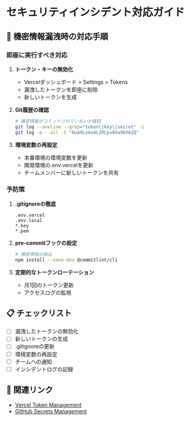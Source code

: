 # セキュリティインシデント対応ガイド

## 🚨 機密情報漏洩時の対応手順

### 即座に実行すべき対応

1. **トークン・キーの無効化**
   - Vercelダッシュボード > Settings > Tokens
   - 漏洩したトークンを即座に削除
   - 新しいトークンを生成

2. **Git履歴の確認**

   ```bash
   # 機密情報がコミットされていないか確認
   git log --oneline --grep="token\|key\|secret" -i
   git log -p --all -S "NuA9LvmzALZRCpv0Oa9bhAZQ"
   ```

3. **環境変数の再設定**
   - 本番環境の環境変数を更新
   - 開発環境の.env.vercelを更新
   - チームメンバーに新しいトークンを共有

### 予防策

1. **.gitignoreの徹底**

   ```
   .env.vercel
   .env.local
   *.key
   *.pem
   ```

2. **pre-commitフックの設定**

   ```bash
   # 機密情報の検出
   npm install --save-dev @commitlint/cli
   ```

3. **定期的なトークンローテーション**
   - 月1回のトークン更新
   - アクセスログの監視

## 📋 チェックリスト

- [ ] 漏洩したトークンの無効化
- [ ] 新しいトークンの生成
- [ ] .gitignoreの更新
- [ ] 環境変数の再設定
- [ ] チームへの通知
- [ ] インシデントログの記録

## 🔗 関連リンク

- [Vercel Token Management](https://vercel.com/account/tokens)
- [GitHub Secrets Management](https://docs.github.com/en/actions/security-guides/encrypted-secrets)
